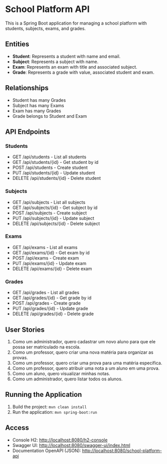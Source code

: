 # School Platform API

This is a Spring Boot application for managing a school platform with students, subjects, exams, and grades.

## Entities

- **Student**: Represents a student with name and email.
- **Subject**: Represents a subject with name.
- **Exam**: Represents an exam with title and associated subject.
- **Grade**: Represents a grade with value, associated student and exam.

## Relationships

- Student has many Grades
- Subject has many Exams
- Exam has many Grades
- Grade belongs to Student and Exam

## API Endpoints

### Students
- GET /api/students - List all students
- GET /api/students/{id} - Get student by id
- POST /api/students - Create student
- PUT /api/students/{id} - Update student
- DELETE /api/students/{id} - Delete student

### Subjects
- GET /api/subjects - List all subjects
- GET /api/subjects/{id} - Get subject by id
- POST /api/subjects - Create subject
- PUT /api/subjects/{id} - Update subject
- DELETE /api/subjects/{id} - Delete subject

### Exams
- GET /api/exams - List all exams
- GET /api/exams/{id} - Get exam by id
- POST /api/exams - Create exam
- PUT /api/exams/{id} - Update exam
- DELETE /api/exams/{id} - Delete exam

### Grades
- GET /api/grades - List all grades
- GET /api/grades/{id} - Get grade by id
- POST /api/grades - Create grade
- PUT /api/grades/{id} - Update grade
- DELETE /api/grades/{id} - Delete grade

## User Stories

1. Como um administrador, quero cadastrar um novo aluno para que ele possa ser matriculado na escola.
2. Como um professor, quero criar uma nova matéria para organizar as provas.
3. Como um professor, quero criar uma prova para uma matéria específica.
4. Como um professor, quero atribuir uma nota a um aluno em uma prova.
5. Como um aluno, quero visualizar minhas notas.
6. Como um administrador, quero listar todos os alunos.

## Running the Application

1. Build the project: `mvn clean install`
2. Run the application: `mvn spring-boot:run`

## Access

- Console H2: [http://localhost:8080/h2-console](http://localhost:8080/h2-console)
- Swagger UI: [http://localhost:8080/swagger-ui/index.html](http://localhost:8080/swagger-ui/index.html)
- Documentation OpenAPI (JSON): [http://localhost:8080/school-platform-api](http://localhost:8080/school-platform-api)
